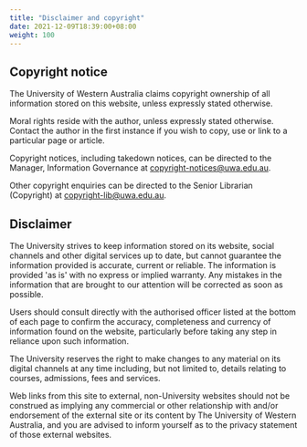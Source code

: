 ```yaml
---
title: "Disclaimer and copyright"
date: 2021-12-09T18:39:00+08:00
weight: 100
---
```


## Copyright notice

The University of Western Australia claims copyright ownership of all information stored on this website, unless expressly stated otherwise.

Moral rights reside with the author, unless expressly stated otherwise. Contact the author in the first instance if you wish to copy, use or link to a particular page or article.

Copyright notices, including takedown notices, can be directed to the Manager, Information Governance at <a href="mailto:copyright-notices@uwa.edu.au">copyright-notices@uwa.edu.au</a>.

Other copyright enquiries can be directed to the Senior Librarian (Copyright) at <a href="mailto:copyright-lib@uwa.edu.au">copyright-lib@uwa.edu.au</a>.

## Disclaimer

The University strives to keep information stored on its website, social channels and other digital services up to date, but cannot guarantee the information provided is accurate, current or reliable. The information is provided 'as is' with no express or implied warranty. Any mistakes in the information that are brought to our attention will be corrected as soon as possible.

Users should consult directly with the authorised officer listed at the bottom of each page to confirm the accuracy, completeness and currency of information found on the website, particularly before taking any step in reliance upon such information.

The University reserves the right to make changes to any material on its digital channels at any time including, but not limited to, details relating to courses, admissions, fees and services.

Web links from this site to external, non-University websites should not be construed as implying any commercial or other relationship with and/or endorsement of the external site or its content by The University of Western Australia, and you are advised to inform yourself as to the privacy statement of those external websites.

